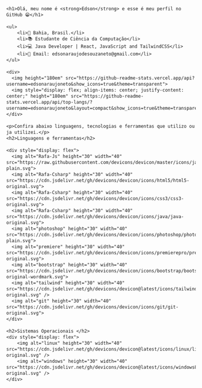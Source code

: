     <h1>Olá, meu nome é <strong>Edson</strong> e esse é meu perfil no GitHub 😁</h1>

    <ul>
        <li>🔰 Bahia, Brasil.</li>
        <li>📚 Estudante de Ciência da Computação</li>
        <li>💻 Java Developer | React, JavaScript and TailwindCSS</li>
        <li>📩 Email: edsonaraujodesouzaneto@gmail.com</li>
    </ul>
    
    <div>
      <img height="180em" src="https://github-readme-stats.vercel.app/api?username=edsonaraujoneto&show_icons=true&theme=transparent">
      <img style="display: flex; align-items: center; justify-content: center;" height="180em" src="https://github-readme-stats.vercel.app/api/top-langs/?username=edsonaraujoneto&layout=compact&show_icons=true&theme=transparent">
    </div>
    
    <p>Confira abaixo linguagens, tecnologias e ferramentas que utilizo ou ja utilizei.</p>
    <h2>Linguagens e ferramentas</h2>
    
    <div style="display: flex">
      <img alt="Rafa-Js" height="30" width="40" src="https://raw.githubusercontent.com/devicons/devicon/master/icons/javascript/javascript-plain.svg">
      <img alt="Rafa-Csharp" height="30" width="40" src="https://cdn.jsdelivr.net/gh/devicons/devicon/icons/html5/html5-original.svg">
      <img alt="Rafa-Csharp" height="30" width="40" src="https://cdn.jsdelivr.net/gh/devicons/devicon/icons/css3/css3-original.svg">
      <img alt="Rafa-Csharp" height="30" width="40" src="https://cdn.jsdelivr.net/gh/devicons/devicon/icons/java/java-original.svg">
      <img alt="photoshop" height="30" width="40" src="https://cdn.jsdelivr.net/gh/devicons/devicon/icons/photoshop/photoshop-plain.svg">    
      <img alt="premiere" height="30" width="40" src="https://cdn.jsdelivr.net/gh/devicons/devicon/icons/premierepro/premierepro-original.svg">
      <img alt="bootstrap" height="30" width="40" src="https://cdn.jsdelivr.net/gh/devicons/devicon/icons/bootstrap/bootstrap-original-wordmark.svg">
      <img alt="tailwind" height="30" width="40" src="https://cdn.jsdelivr.net/gh/devicons/devicon@latest/icons/tailwindcss/tailwindcss-original.svg" />
      <img alt="git" height="30" width="40" src="https://cdn.jsdelivr.net/gh/devicons/devicon/icons/git/git-original.svg">  
    </div>

    <h2>Sistemas Operacionais </h2>
    <div style="display: flex">
        <img alt="linux" height="30" width="40" src="https://cdn.jsdelivr.net/gh/devicons/devicon@latest/icons/linux/linux-original.svg" />
        <img alt="windows" height="30" width="40" src="https://cdn.jsdelivr.net/gh/devicons/devicon@latest/icons/windows8/windows8-original.svg" />
    </div>
     
